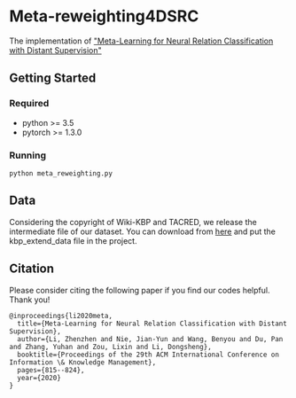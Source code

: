 # Meta-reweighting4DSRC
The implementation of ["Meta-Learning for Neural Relation Classification with Distant Supervision"](https://arxiv.org/pdf/2010.13544.pdf)

## Getting Started
### Required
- python >= 3.5
- pytorch >= 1.3.0

### Running

```
python meta_reweighting.py 
```

## Data
Considering the copyright of Wiki-KBP and TACRED, we release the intermediate file of our dataset. You can download from [here](https://drive.google.com/file/d/1oEhUvQUHi0yJD-2BM2ufE9QPTY4atxZS/view?usp=sharing) and put the kbp_extend_data file in the project.

## Citation
Please consider citing the following paper if you find our codes helpful. Thank you!

```
@inproceedings{li2020meta,
  title={Meta-Learning for Neural Relation Classification with Distant Supervision},
  author={Li, Zhenzhen and Nie, Jian-Yun and Wang, Benyou and Du, Pan and Zhang, Yuhan and Zou, Lixin and Li, Dongsheng},
  booktitle={Proceedings of the 29th ACM International Conference on Information \& Knowledge Management},
  pages={815--824},
  year={2020}
}
```
